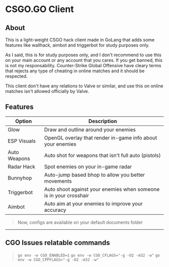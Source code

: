 # CSGO.GO Client

## About

This is a light-weight CSGO hack client made in GoLang that adds some features like wallhack, aimbot and triggerbot for study purposes only.

As I said, this is for study purposes only, and I don't recommend to use this on your main account or any account that you cares. If you get banned, this is not my responsability. Counter-Strike Global Offensive have cleary terms that rejects any type of cheating in online matches and it should be respected.

This client don't have any relations to Valve or similar, and use this on online matches isn't allowed officially by Valve.

## Features

|Option | Description  |
|---|---|
|Glow| Draw and outline around your enemies|
|ESP Visuals| OpenGL overlay that render in-game info about your enemies|
|Auto Weapons| Auto shot for weapons that isn't full auto (pistols)|
|Radar Hack| Spot enemies on your in-game radar|
|Bunnyhop| Auto-jump based bhop to allow you better movements|
|Triggerbot| Auto shoot against your enemies when someone is in your crosshair|
|Aimbot| Auto aim at your enemies to improve your accuracy|

> Now, configs are available on your default documents folder

---

## CGO Issues relatable commands

> ```go env -w CGO_ENABLED=1```
> ```go env -w CGO_CFLAGS="-g -O2 -m32 -w"```
> ```go env -w CGO_CPPFLAGS="-g -O2 -m32 -w"```
